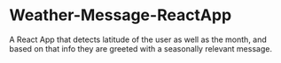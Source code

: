 # Weather-Message-ReactApp
A React App that detects latitude of the user as well as the month, and based on that info they are greeted with a seasonally relevant message.

